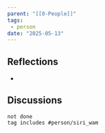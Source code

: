 ```yaml
---
parent: "[[0-People]]"
tags:
 - person
date: "2025-05-13"
---
```

## Reflections
* 
## Discussions
```tasks
not done
tag includes #person/siri_wam
```
